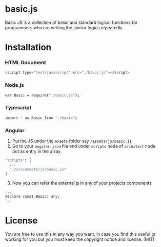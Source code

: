 # basic.js

Basic JS is a collection of basic and standard logical functions for programmers who are writing the similar logics repeatedly.

# Installation

### HTML Document
```bash
<script type="text/javascript" src="./basic.js"></script>
```

### Node.js
```bash
var Basic = require("./basic.js");
```

### Typescript
```bash
import * as Basic from "./basic";
```

### Angular

1. Put the JS under the `assets` folder say `/assets/js/basic.js`
2. Go to your `angular.json` file and under `scripts` node of `architect` node put as entry in the array

```bash
"scripts": [
  ...
  "./src/assets/js/basic.js"
]
```

3. Now you can refer the external js in any of your projects components

```bash
...
declare const Basic: any;
...
```

# License

You are free to use this in any way you want, in case you find this useful or working for you but you must keep the copyright notice and license. (MIT)
